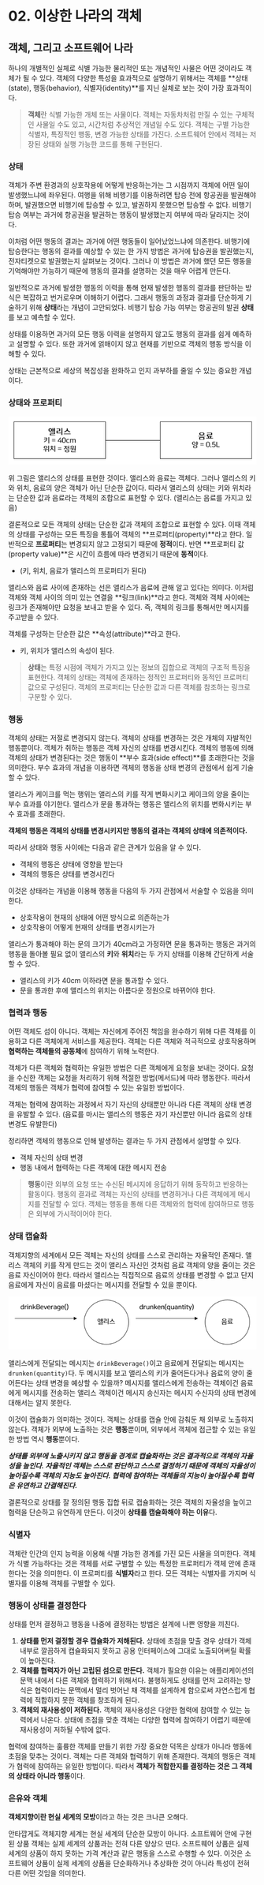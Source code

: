 # 02. 이상한 나라의 객체
## 객체, 그리고 소프트웨어 나라

하나의 개별적인 실체로 식별 가능한 물리적인 또는 개념적인 사물은 어떤 것이라도 객체가 될 수 있다. 객체의 다양한 특성을 효과적으로 설명하기 위해서는 객체를 **상태(state), 행동(behavior), 식별자(identity)**를 지닌 실체로 보는 것이 가장 효과적이다.

> **객체**란 식별 가능한 개체 또는 사물이다. 객체는 자동차처럼 만질 수 있는 구체적인 사물일 수도 있고, 시간처럼 추상적인 개념일 수도 있다. 객체는 구별 가능한 식별자, 특징적인 행동, 변경 가능한 상태를 가진다. 소프트웨어 안에서 객체는 저장된 상태와 실행 가능한 코드를 통해 구현된다.
> 

### 상태

객체가 주변 환경과의 상호작용에 어떻게 반응하는가는 그 시점까지 객체에 어떤 일이 발생했느냐에 좌우된다. 여행을 위해 비행기를 이용하려면 탑승 전에 항공권을 발권해야 하며, 발권했으면 비행기에 탑승할 수 있고, 발권하지 못했으면 탑승할 수 없다. 비행기 탑승 여부는 과거에 항공권을 발권하는 행동이 발생했는지 여부에 따라 달라지는 것이다.

이처럼 어떤 행동의 결과는 과거에 어떤 행동들이 일어났었느냐에 의존한다. 비행기에 탑승한다는 행동의 결과를 예상할 수 있는 한 가지 방법은 과거에 탑승권을 발권했는지, 전자티켓으로 발권했는지 살펴보는 것이다. 그러나 이 방법은 과거에 했던 모든 행동을 기억해야만 가능하기 때문에 행동의 결과를 설명하는 것을 매우 어렵게 만든다.

일반적으로 과거에 발생한 행동의 이력을 통해 현재 발생한 행동의 결과를 판단하는 방식은 복잡하고 번거로우며 이해하기 어렵다. 그래서 행동의 과정과 결과를 단순하게 기술하기 위해 **상태**라는 개념이 고안되었다. 비행기 탑승 가능 여부는 항공권의 발권 **상태**를 보고 예측할 수 있다.

상태를 이용하면 과거의 모든 행동 이력을 설명하지 않고도 행동의 결과를 쉽게 예측하고 설명할 수 있다. 또한 과거에 얽매이지 않고 현재를 기반으로 객체의 행동 방식을 이해할 수 있다.

상태는 근본적으로 세상의 복잡성을 완화하고 인지 과부하를 줄일 수 있는 중요한 개념이다.

### 상태와 프로퍼티

<img src="../images/image03.png">

위 그림은 앨리스의 상태를 표현한 것이다. 앨리스와 음료는 객체다. 그러나 앨리스의 키와 위치, 음료의 양은 객체가 아닌 단순한 값이다. 따라서 앨리스의 상태는 키와 위치라는 단순한 값과 음료라는 객체의 조합으로 표현할 수 있다. (앨리스는 음료를 가지고 있음)

결론적으로 모든 객체의 상태는 단순한 값과 객체의 조합으로 표현할 수 있다. 이때 객체의 상태를 구성하는 모든 특징을 통틀어 객체의 **프로퍼티(property)**라고 한다. 일반적으로 **프로퍼티**는 변경되지 않고 고정되기 때문에 **정적**이다. 반면 **프로퍼티 값(property value)**은 시간이 흐름에 따라 변경되기 때문에 **동적**이다.

- (키, 위치, 음료가 앨리스의 프로퍼티가 된다)

앨리스와 음료 사이에 존재하는 선은 앨리스가 음료에 관해 알고 있다는 의미다. 이처럼 객체와 객체 사이의 의미 있는 연결을 **링크(link)**라고 한다. 객체와 객체 사이에는 링크가 존재해야만 요청을 보내고 받을 수 있다. 즉, 객체의 링크를 통해서만 메시지를 주고받을 수 있다.

객체를 구성하는 단순한 값은 **속성(attribute)**라고 한다.

- 키, 위치가 앨리스의 속성이 된다.

> **상태**는 특정 시점에 객체가 가지고 있는 정보의 집합으로 객체의 구조적 특징을 표현한다. 객체의 상태는 객체에 존재하는 정적인 프로퍼티와 동적인 프로퍼티 값으로 구성된다. 객체의 프로퍼티는 단순한 값과 다른 객체를 참조하는 링크로 구분할 수 있다.
> 

### 행동

객체의 상태는 저절로 변경되지 않는다. 객체의 상태를 변경하는 것은 개체의 자발적인 행동뿐이다. 객체가 취하는 행동은 객체 자신의 상태를 변경시킨다. 객체의 행동에 의해 객체의 상태가 변경된다는 것은 행동이 **부수 효과(side effect)**를 초래한다는 것을 의미한다. 부수 효과의 개념을 이용하면 객체의 행동을 상태 변경의 관점에서 쉽게 기술할 수 있다.

앨리스가 케이크를 먹는 행위는 앨리스의 키를 작게 변화시키고 케이크의 양을 줄이는 부수 효과를 야기한다. 앨리스가 문을 통과하는 행동은 앨리스의 위치를 변화시키는 부수 효과를 초래한다.

**객체의 행동은 객체의 상태를 변경시키지만 행동의 결과는 객체의 상태에 의존적이다.**

따라서 상태와 행동 사이에는 다음과 같은 관계가 있음을 알 수 있다.

- 객체의 행동은 상태에 영향을 받는다
- 객체의 행동은 상태를 변경시킨다

이것은 상태라는 개념을 이용해 행동을 다음의 두 가지 관점에서 서술할 수 있음을 의미한다.

- 상호작용이 현재의 상태에 어떤 방식으로 의존하는가
- 상호작용이 어떻게 현재의 상태를 변경시키는가

앨리스가 통과해야 하는 문의 크기가 40cm라고 가정하면 문을 통과하는 행동은 과거의 행동을 돌아볼 필요 없이 앨리스의 **키**와 **위치**라는 두 가지 상태를 이용해 간단하게 서술할 수 있다.

- 앨리스의 키가 40cm 이하라면 문을 통과할 수 있다.
- 문을 통과한 후에 앨리스의 위치는 아름다운 정원으로 바뀌어야 한다.

### 협력과 행동

어떤 객체도 섬이 아니다. 객체는 자신에게 주어진 책임을 완수하기 위해 다른 객체를 이용하고 다른 객체에게 서비스를 제공한다. 객체는 다른 객체와 적극적으로 상호작용하며 **협력하는 객체들의 공동체**에 참여하기 위해 노력한다.

객체가 다른 객체와 협력하는 유일한 방법은 다른 객체에게 요청을 보내는 것이다. 요청을 수신한 객체는 요청을 처리하기 위해 적절한 방법(메서드)에 따라 행동한다. 따라서 객체의 행동은 객체가 협력에 참여할 수 있는 유일한 방법이다.

객체는 협력에 참여하는 과정에서 자기 자신의 상태뿐만 아니라 다른 객체의 상태 변경을 유발할 수 있다. (음료를 마시는 앨리스의 행동은 자기 자신뿐만 아니라 음료의 상태 변경도 유발한다)

정리하면 객체의 행동으로 인해 발생하는 결과는 두 가지 관점에서 설명할 수 있다.

- 객체 자신의 상태 변경
- 행동 내에서 협력하는 다른 객체에 대한 메시지 전송

> **행동**이란 외부의 요청 또는 수신된 메시지에 응답하기 위해 동작하고 반응하는 활동이다. 행동의 결과로 객체는 자신의 상태를 변경하거나 다른 객체에게 메시지를 전달할 수 있다. 객체는 행동을 통해 다른 객체와의 협력에 참여하므로 행동은 외부에 가시적이어야 한다.
> 

### 상태 캡슐화

객체지향의 세계에서 모든 객체는 자신의 상태를 스스로 관리하는 자율적인 존재다. 앨리스 객체의 키를 작게 만드는 것이 앨리스 자신인 것처럼 음료 객체의 양을 줄이는 것은 음료 자신이어야 한다. 따라서 앨리스는 직접적으로 음료의 상태를 변경할 수 없고 단지 음료에게 자신이 음료를 마셨다는 메시지를 전달할 수 있을 뿐이다.

<img src="../images/image04.png">

앨리스에게 전달되는 메시지는 `drinkBeverage()`이고 음료에게 전달되는 메시지는 `drunken(quantity)`다. 두 메시지를 보고 앨리스의 키가 줄어든다거나 음료의 양이 줄어든다는 상태 변경을 예상할 수 있을까? 메시지를 앨리스에게 전송하는 객체이건 음료에게 메시지를 전송하는 앨리스 객체이건 메시지 송신자는 메시지 수신자의 상태 변경에 대해서는 알지 못한다.

이것이 캡슐화가 의미하는 것이다. 객체는 상태를 캡슐 안에 감춰둔 채 외부로 노출하지 않는다. 객체가 외부에 노출하는 것은 **행동**뿐이며, 외부에서 객체에 접근할 수 있는 유일한 방법 역시 **행동**뿐이다.

***상태를 외부에 노출시키지 않고 행동을 경계로 캡슐화하는 것은 결과적으로 객체의 자율성을 높인다. 자율적인 객체는 스스로 판단하고 스스로 결정하기 때문에 객체의 자율성이 높아질수록 객체의 지능도 높아진다. 협력에 참여하는 객체들의 지능이 높아질수록 협력은 유연하고 간결해진다.***

결론적으로 상태를 잘 정의된 행동 집합 뒤로 캡슐화하는 것은 객체의 자율성을 높이고 협력을 단순하고 유연하게 만든다. 이것이 **상태를 캡슐화해야 하는 이유**다.

### 식별자

객체란 인간의 인지 능력을 이용해 식별 가능한 경계를 가진 모든 사물을 의미한다. 객체가 식별 가능하다는 것은 객체를 서로 구별할 수 있는 특정한 프로퍼티가 객체 안에 존재한다는 것을 의미한다. 이 프로퍼티를 **식별자**라고 한다. 모든 객체는 식별자를 가지며 식별자를 이용해 객체를 구별할 수 있다.

### 행동이 상태를 결정한다

상태를 먼저 결정하고 행동을 나중에 결정하는 방법은 설계에 나쁜 영향을 끼친다.

1. **상태를 먼저 결정할 경우 캡슐화가 저해된다.** 상태에 초점을 맞출 경우 상태가 객체 내부로 깔끔하게 캡슐화되지 못하고 공용 인터페이스에 그대로 노출되어버릴 확률이 높아진다.
2. **객체를 협력자가 아닌 고립된 섬으로 만든다.** 객체가 필요한 이유는 애플리케이션의 문맥 내에서 다른 객체와 협력하기 위해서다. 불행하게도 상태를 먼저 고려하는 방식은 협력이라는 문맥에서 멀리 벗어난 채 객체를 설계하게 함으로써 자연스럽게 협력에 적합하지 못한 객체를 창조하게 된다.
3. **객체의 재사용성이 저하된다.** 객체의 재사용성은 다양한 협력에 참여할 수 있는 능력에서 나온다. 상태에 초점을 맞춘 객체는 다양한 협력에 참여하기 어렵기 때문에 재사용성이 저하될 수밖에 없다.

협력에 참여하는 훌륭한 객체를 만들기 위한 가장 중요한 덕목은 상태가 아니라 행동에 초점을 맞추는 것이다. 객체는 다른 객체와 협력하기 위해 존재한다. 객체의 행동은 객체가 협력에 참여하는 유일한 방법이다. 따라서 **객체가 적합한지를 결정하는 것은 그 객체의 상태라 아니라 행동**이다.

### 은유와 객체

**객체지향이란 현실 세계의 모방**이라고 하는 것은 크나큰 오해다.

안타깝게도 객체지향 세계는 현실 세계의 단순한 모방이 아니다. 소프트웨어 안에 구현된 상품 객체는 실제 세계의 상품과는 전혀 다른 양상으 띤다. 소프트웨어 상품은 실제 세계의 상품이 하지 못하는 가격 계산과 같은 행동을 스스로 수행할 수 있다. 이것은 소프트웨어 상품이 실제 세계의 상품을 단순화하거나 추상화한 것이 아니라 특성이 전혀 다른 어떤 것임을 의미한다.
